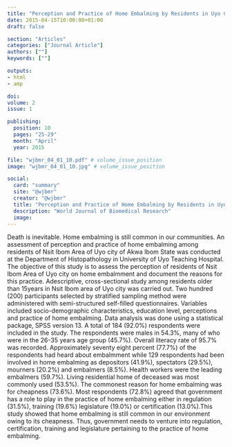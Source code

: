 ```yaml
---
title: "Perception and Practice of Home Embalming by Residents in Uyo City of Niger Delta Region of Nigeria"
date: 2015-04-15T10:00:00+01:00
draft: false

section: "Articles"
categories: ["Journal Article"]
authors: [""]
keywords: [""]

outputs: 
- html
- amp

doi:
volume: 2
issue: 1

publishing:
  position: 10
  pages: "25-29"
  month: "April"
  year: 2015

file: "wjbmr_04_01_10.pdf" # volume_issue_position
image: "wjbmr_04_01_10.jpg" # volume_issue_position

social:
  card: "summary"
  site: "@wjbmr"
  creator: "@wjbmr"
  title: "Perception and Practice of Home Embalming by Residents in Uyo City of Niger Delta Region of Nigeria"
  description: "World Journal of Biomedical Research"
  image:
---
```

Death is inevitable. Home embalming is still common in our communities. An assessment of perception and practice of home embalming among residents of Nsit Ibom Area of Uyo city of Akwa Ibom State was conducted at the Department of Histopathology in University of Uyo Teaching Hospital. The objective of this study is to assess the perception of residents of Nsit Ibom Area of Uyo city on home embalmment and document the reasons for this practice. Adescriptive, cross-sectional study among residents older than 15years in Nsit Ibom area of Uyo city was carried out. Two hundred (200) participants selected by stratified sampling method were administered with semi-structured self-filled questionnaires. Variables included socio-demographic characteristics, education level, perceptions and practice of home embalming. Data analysis was done using a statistical package, SPSS version 13. A total of 184 (92.0%) respondents were included in the study. The respondents were males in 54.3%, many of who were in the 26-35 years age group (45.7%). Overall literacy rate of 95.7% was recorded. Approximately seventy eight percent (77.7%) of the respondents had heard about embalmment while 129 respondents had been involved in home embalming as depositors (41.9%), spectators (29.5%), mourners (20.2%) and embalmers (8.5%). Health workers were the leading embalmers (59.7%). Living residential home of deceased was most commonly used (53.5%). The commonest reason for home embalming was for cheapness (73.6%). Most respondents (72.8%) agreed that government has a role to play in the practice of home embalming either in regulation (31.5%), training (19.6%) legislature (19.0%) or certification (13.0%).This study showed that home embalming is still common in our environment owing to its cheapness. Thus, government needs to venture into regulation, certification, training and legislature pertaining to the practice of home embalming. 